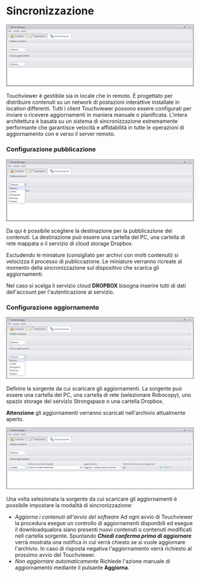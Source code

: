 # Sincronizzazione
![](/img/sync_empty_1.png)

Touchviewer è gestibile sia in locale che in remoto. È progettato per distribuire contenuti su un network di postazioni interattive installate in location differenti. Tutti i client Touchviewer possono essere configurati per inviare o ricevere aggiornamenti in maniera manuale o pianificata. L'intera architettura è basata su un sistema di sincronizzazione estremamente performante che garantisce velocità e affidabilità in tutte le operazioni di aggiornamento con e verso il server remoto.

### Configurazione pubblicazione
![](/img/sync_publish_open_2.png)

Da qui è possibile scegliere la destinazione per la pubblicazione dei contenuti. La destinazione può essere una cartella del PC, una cartella di rete mappata o il servizio di cloud storage Dropbox.

Escludendo le miniature (consigliato per archivi con molti contenuti) si velocizza il processo di publiccazione. Le miniature verranno ricreate al momento della sincronizzazione sul dispositivo che scarica gli aggiornamenti.

Nel caso si scelga il servizio cloud __DROPBOX__ bisogna inserire tutti di dati dell'account per l'autenticazione al servizio.


### Configurazione aggiornamento
![](/img/sync_update_open_6.png)

Definire la sorgente da cui scaricare gli aggiornamenti. La sorgente può essere una cartella del PC, una cartella di rete (selezionare Robocopy), uno spazio storage del servizio Strongspace o una cartella Dropbox.

__Attenzione__ gli aggiornamenti verranno scaricati nell'archivio attualmente aperto.

![](/img/sync_update_folder_7.png)

Una volta selezionata la sorgente da cui scaricare gli aggiornamenti è possibile impostare la modalità di sincronizzazione:

* _Aggiorna i contenuti all'avvio del software_  Ad ogni avvio di Touchviewer la procedura esegue un controllo di aggiornamenti disponibili ed esegue il downloadqualora siano presenti nuovi contenuti o contenuti modificati nell cartella sorgente. Spuntando ___Chiedi conferma prima di aggiornare___ verrà mostrata una notifica in cui verrà chiesto se si vuole aggiornare l'archivio. In caso di risposta negativa l'aggiornamento verrà richiesto al prossimo avvio del Touchviewer.
* _Non aggiornare automaticamente_ Richiede l'azione manuale di aggiornamento mediante il pulsante __Aggiorna__.
